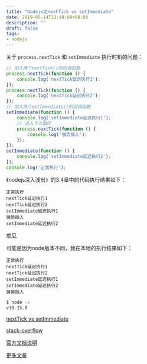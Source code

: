 ```yaml
---
title: "Nodejs之nextTick vs setImmediate"
date: 2019-05-14T13:49:09+08:00
description: ""
draft: false
tags:
- nodejs
---
```


关于 `process.nextTick` 和 `setImmediate` 执行时机的问题：
```js
// 加入两个nextTick()的回调函数
process.nextTick(function () {
    console.log('nextTick延迟执行1');
});
process.nextTick(function () {
    console.log('nextTick延迟执行2');
});
// 加入两个setImmediate()的回调函数
setImmediate(function () {
    console.log('setImmediate延迟执行1');
    // 进入下次循环
    process.nextTick(function () {
        console.log('强势插入');
    });
});
setImmediate(function () {
    console.log('setImmediate延迟执行2');
});
console.log('正常执行');
```

《nodejs深入浅出》的3.4章中的代码执行结果如下：
```
正常执行
nextTick延迟执行1
nextTick延迟执行2
setImmediate延迟执行1
强势插入
setImmediate延迟执行2
```
[参见](http://www.ituring.com.cn/book/miniarticle/62508)

可能是因为node版本不同，我在本地的执行结果如下：
```
正常执行
nextTick延迟执行1
nextTick延迟执行2
setImmediate延迟执行1
setImmediate延迟执行2
强势插入
```

```bash
$ node -v
v10.15.0
```

[nextTick vs setImmediate](http://plafer.github.io/2015/09/08/nextTick-vs-setImmediate/)

[stack-overflow](https://stackoverflow.com/questions/15349733/setimmediate-vs-nexttick)

[官方文档说明](https://nodejs.org/de/docs/guides/event-loop-timers-and-nexttick/)

[更多文章](http://voidcanvas.com/setimmediate-vs-nexttick-vs-settimeout/)
